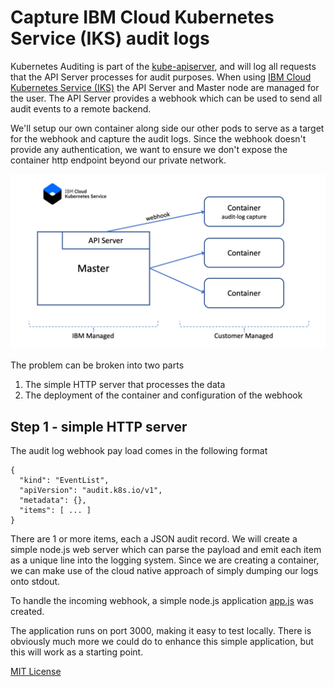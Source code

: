 # Capture IBM Cloud Kubernetes Service (IKS) audit logs

Kubernetes Auditing is part of the [kube-apiserver](https://kubernetes.io/docs/reference/generated/kube-apiserver/), and will log all requests that the API Server processes for audit purposes. When using [IBM Cloud Kubernetes Service (IKS)](https://www.ibm.com/cloud/container-service) the API Server and Master node are managed for the user. The API Server provides a webhook which can be used to send all audit events to a remote backend.

We'll setup our own container along side our other pods to serve as a target for the webhook and capture the audit logs. Since the webhook doesn't provide any authentication, we want to ensure we don't expose the container http endpoint beyond our private network. 

![Diagram](doc/images/kube-audit-log.png)

The problem can be broken into two parts
1) The simple HTTP server that processes the data
2) The deployment of the container and configuration of the webhook

## Step 1 - simple HTTP server

The audit log webhook pay load comes in the following format

```
{
  "kind": "EventList",
  "apiVersion": "audit.k8s.io/v1",
  "metadata": {},
  "items": [ ... ]
}
```

There are 1 or more items, each a JSON audit record. We will create a simple node.js web server which can parse the payload and emit each item as a unique line into the logging system. Since we are creating a container, we can make use of the cloud native approach of simply dumping our logs onto stdout.

To handle the incoming webhook, a simple node.js application [app.js](app.js) was created.

The application runs on port 3000, making it easy to test locally. There is obviously much more we could do to enhance this simple application, but this will work as a starting point.

[MIT License](https://github.com/andrewlow/Kube-Audit-Webhook/blob/master/LICENSE)

